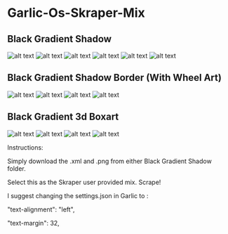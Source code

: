 # Garlic-Os-Skraper-Mix
**Black Gradient Shadow**
---



![alt text](https://github.com/timault/Garlic-Os-Skraper-/blob/main/Screenshots/GarlicOS_001.png?raw=true)
![alt text](https://github.com/timault/Garlic-Os-Skraper-/blob/main/Screenshots/GarlicOS_002.png?raw=true)
![alt text](https://github.com/timault/Garlic-Os-Skraper-/blob/main/Screenshots/GarlicOS_003.png?raw=true)
![alt text](https://github.com/timault/Garlic-Os-Skraper-/blob/main/Screenshots/GarlicOS_004.png?raw=true)
![alt text](https://github.com/timault/Garlic-Os-Skraper-/blob/main/Screenshots/GarlicOS_005.png?raw=true)
![alt text](https://github.com/timault/Garlic-Os-Skraper-/blob/main/Screenshots/GarlicOS_006.png?raw=true)


**Black Gradient Shadow Border (With Wheel Art)**
---




![alt text](https://github.com/timault/Garlic-Os-Skraper-/blob/main/Screenshots/GarlicOS_007.png?raw=true)
![alt text](https://github.com/timault/Garlic-Os-Skraper-/blob/main/Screenshots/GarlicOS_008.png?raw=true)
![alt text](https://github.com/timault/Garlic-Os-Skraper-/blob/main/Screenshots/GarlicOS_009.png?raw=true)
![alt text](https://github.com/timault/Garlic-Os-Skraper-/blob/main/Screenshots/GarlicOS_010.png?raw=true)


**Black Gradient 3d Boxart**
---


![alt text](https://github.com/timault/Garlic-Os-Skraper-/blob/main/Screenshots/Castlevania.png?raw=true)
![alt text](https://github.com/timault/Garlic-Os-Skraper-/blob/main/Screenshots/Ecco.png?raw=true)
![alt text](https://github.com/timault/Garlic-Os-Skraper-/blob/main/Screenshots/Monster.png?raw=true)
![alt text](https://github.com/timault/Garlic-Os-Skraper-/blob/main/Screenshots/Sonic.png?raw=true)

Instructions: 

Simply download the .xml and .png from either Black Gradient Shadow folder.

Select this as the Skraper user provided mix.
Scrape!


I suggest changing the settings.json in Garlic to :

"text-alignment": "left",

"text-margin": 32,
